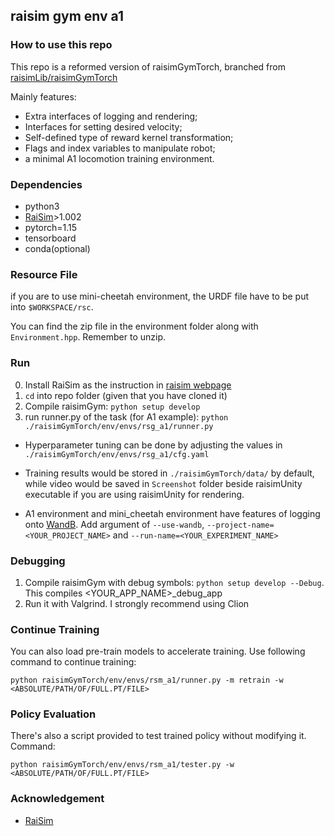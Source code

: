 ## raisim gym env a1

### How to use this repo
This repo is a reformed version of raisimGymTorch, branched from  [raisimLib/raisimGymTorch](https://github.com/raisimTech/raisimlib)

Mainly features:
- Extra interfaces of logging and rendering;
- Interfaces for setting desired velocity;
- Self-defined type of reward kernel transformation;
- Flags and index variables to manipulate robot;
- a minimal A1 locomotion training environment.

### Dependencies
- python3
- [RaiSim](www.raisim.com)>1.002
- pytorch=1.15
- tensorboard
- conda(optional)

### Resource File
if you are to use mini-cheetah environment, the URDF file have to be put into `$WORKSPACE/rsc`.

You can find the zip file in the environment folder along with `Environment.hpp`. Remember to unzip.

### Run
0. Install RaiSim as the instruction in [raisim webpage](https://raisim.com/sections/Installation.html)
1. ```cd``` into repo folder (given that you have cloned it)
2. Compile raisimGym: ```python setup develop```
3. run runner.py of the task (for A1 example): ```python ./raisimGymTorch/env/envs/rsg_a1/runner.py```

* Hyperparameter tuning can be done by adjusting the values in `./raisimGymTorch/env/envs/rsg_a1/cfg.yaml`

* Training results would be stored in `./raisimGymTorch/data/` by default, while video would be saved in `Screenshot` folder beside raisimUnity executable if you are using raisimUnity for rendering.

* A1 environment and mini_cheetah environment have features of logging onto [WandB](https://wandb.ai/site). 
Add argument of `--use-wandb`, `--project-name=<YOUR_PROJECT_NAME>` and `--run-name=<YOUR_EXPERIMENT_NAME>`
### Debugging
1. Compile raisimGym with debug symbols: ```python setup develop --Debug```. This compiles <YOUR_APP_NAME>_debug_app
2. Run it with Valgrind. I strongly recommend using Clion

### Continue Training

You can also load pre-train models to accelerate training. Use following command to continue training:
```
python raisimGymTorch/env/envs/rsm_a1/runner.py -m retrain -w <ABSOLUTE/PATH/OF/FULL.PT/FILE>
```

### Policy Evaluation

There's also a script provided to test trained policy without modifying it. Command:
```
python raisimGymTorch/env/envs/rsm_a1/tester.py -w <ABSOLUTE/PATH/OF/FULL.PT/FILE>
```

### Acknowledgement

* [RaiSim](www.raisim.com)
